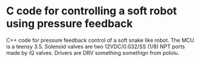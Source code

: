 # C code for controlling a soft robot using pressure feedback
C++ code for pressure feedback control of a soft snake like robot. The MCU is a teensy 3.5. Solenoid valves are two 12VDC/0.032/SS (1/8) NPT ports made by iQ valves. Drivers are DRV something somethign from pololu. 
